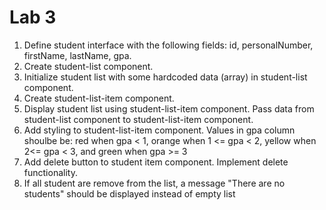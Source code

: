 # Lab 3

1. Define student interface with the following fields: id, personalNumber, firstName, lastName, gpa.
2. Create student-list component.
3. Initialize student list with some hardcoded data (array) in student-list component.
4. Create student-list-item component.
5. Display student list using student-list-item component. Pass data from student-list component to student-list-item component.
6. Add styling to student-list-item component. Values in gpa column shoulbe be: red when gpa < 1, orange when  1 <= gpa < 2, yellow when 2<= gpa < 3, and green when gpa >= 3
7. Add delete button to student item component. Implement delete functionality.
8. If all student are remove from the list, a message "There are no students" should be displayed instead of empty list
